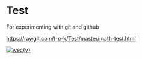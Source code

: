 # Test
For experimenting with git and github

https://rawgit.com/t-o-k/Test/master/math-test.html

<a href="https://www.codecogs.com/eqnedit.php?latex=\vec{v}" target="_blank"><img src="https://latex.codecogs.com/gif.latex?\vec{v}" title="\vec{v}" /></a>
